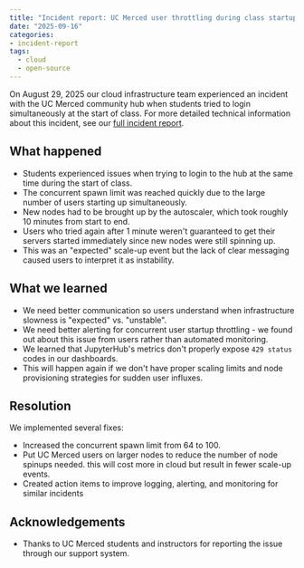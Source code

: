 ```yaml
---
title: "Incident report: UC Merced user throttling during class startup"
date: "2025-09-16"
categories:
- incident-report
tags:
  - cloud
  - open-source
---
```


On August 29, 2025 our cloud infrastructure team experienced an incident with the UC Merced community hub when students tried to login simultaneously at the start of class. For more detailed technical information about this incident, see our [full incident report](https://github.com/2i2c-org/incident-reports/blob/main/reports/2025-08-29-ucmerced-too-many-users-throttled.pdf).

## What happened

- Students experienced issues when trying to login to the hub at the same time during the start of class.
- The concurrent spawn limit was reached quickly due to the large number of users starting up simultaneously.
- New nodes had to be brought up by the autoscaler, which took roughly 10 minutes from start to end.
- Users who tried again after 1 minute weren't guaranteed to get their servers started immediately since new nodes were still spinning up.
- This was an "expected" scale-up event but the lack of clear messaging caused users to interpret it as instability.

## What we learned

- We need better communication so users understand when infrastructure slowness is "expected" vs. "unstable".
- We need better alerting for concurrent user startup throttling - we found out about this issue from users rather than automated monitoring.
- We learned that JupyterHub's metrics don't properly expose `429 status` codes in our dashboards.
- This will happen again if we don't have proper scaling limits and node provisioning strategies for sudden user influxes.

## Resolution

We implemented several fixes:
- Increased the concurrent spawn limit from 64 to 100.
- Put UC Merced users on larger nodes to reduce the number of node spinups needed. this will cost more in cloud but result in fewer scale-up events.
- Created action items to improve logging, alerting, and monitoring for similar incidents

## Acknowledgements

- Thanks to UC Merced students and instructors for reporting the issue through our support system.
